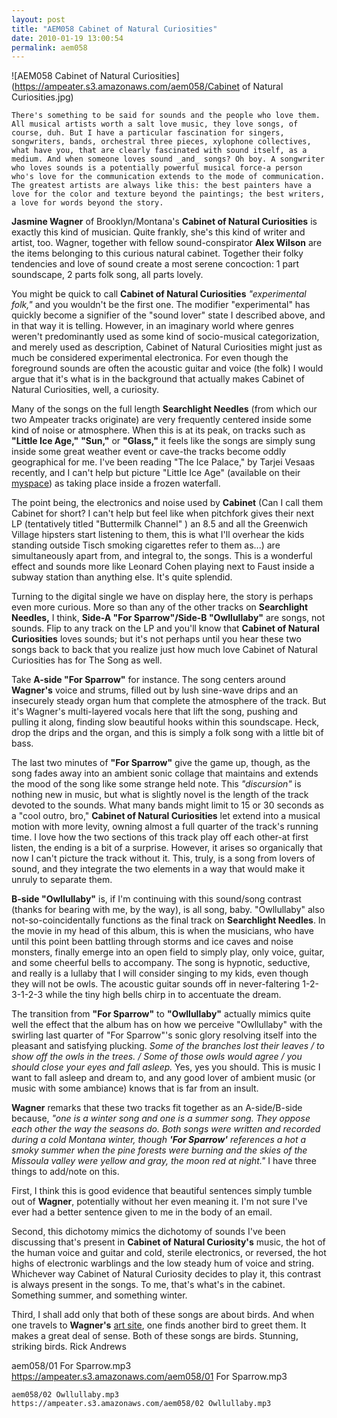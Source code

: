 ```yaml
---
layout: post
title: "AEM058 Cabinet of Natural Curiosities"
date: 2010-01-19 13:00:54
permalink: aem058
---
```

![AEM058 Cabinet of Natural Curiosities](https://ampeater.s3.amazonaws.com/aem058/Cabinet of Natural Curiosities.jpg)

    There's something to be said for sounds and the people who love them. All musical artists worth a salt love music, they love songs, of course, duh. But I have a particular fascination for singers, songwriters, bands, orchestral three pieces, xylophone collectives, what have you, that are clearly fascinated with sound itself, as a medium. And when someone loves sound _and_ songs? Oh boy. A songwriter who loves sounds is a potentially powerful musical force-a person who's love for the communication extends to the mode of communication. The greatest artists are always like this: the best painters have a love for the color and texture beyond the paintings; the best writers, a love for words beyond the story.

**Jasmine Wagner** of Brooklyn/Montana's **Cabinet of Natural Curiosities** is exactly this kind of musician. Quite frankly, she's this kind of writer and artist, too. Wagner, together with fellow sound-conspirator **Alex Wilson** are the items belonging to this curious natural cabinet. Together their folky tendencies and love of sound create a most serene concoction: 1 part soundscape, 2 parts folk song, all parts lovely.

You might be quick to call **Cabinet of Natural Curiosities** _"experimental folk,"_ and you wouldn't be the first one. The modifier "experimental" has quickly become a signifier of the "sound lover" state I described above, and in that way it is telling. However, in an imaginary world where genres weren't predominantly used as some kind of socio-musical categorization, and merely used as description, Cabinet of Natural Curiosities might just as much be considered experimental electronica. For even though the foreground sounds are often the acoustic guitar and voice (the folk) I would argue that it's what is in the background that actually makes Cabinet of Natural Curiosities, well, a curiosity.

Many of the songs on the full length **Searchlight Needles** (from which our two Ampeater tracks originate) are very frequently centered inside some kind of noise or atmosphere. When this is at its peak, on tracks such as **"Little Ice Age,"** **"Sun,"** or **"Glass,"** it feels like the songs are simply sung inside some great weather event or cave-the tracks become oddly geographical for me. I've been reading "The Ice Palace," by Tarjei Vesaas recently, and I can't help but picture "Little Ice Age" (available on their [myspace](http://www.myspace.com/jasminedreamewagner)) as taking place inside a frozen waterfall.

The point being, the electronics and noise used by **Cabinet** (Can I call them Cabinet for short? I can't help but feel like when pitchfork gives their next LP (tentatively titled "Buttermilk Channel" ) an 8.5 and all the Greenwich Village hipsters start listening to them, this is what I'll overhear the kids standing outside Tisch smoking cigarettes refer to them as...) are simultaneously apart from, and integral to, the songs. This is a wonderful effect and sounds more like Leonard Cohen playing next to Faust inside a subway station than anything else. It's quite splendid.

Turning to the digital single we have on display here, the story is perhaps even more curious. More so than any of the other tracks on **Searchlight Needles,** I think, **Side-A "For Sparrow"/Side-B "Owllullaby"** are songs, not sounds. Flip to any track on the LP and you'll know that **Cabinet of Natural Curiosities** loves sounds; but it's not perhaps until you hear these two songs back to back that you realize just how much love Cabinet of Natural Curiosities has for The Song as well.

Take **A-side "For Sparrow"** for instance. The song centers around **Wagner's** voice and strums, filled out by lush sine-wave drips and an insecurely steady organ hum that complete the atmosphere of the track. But it's Wagner's multi-layered vocals here that lift the song, pushing and pulling it along, finding slow beautiful hooks within this soundscape. Heck, drop the drips and the organ, and this is simply a folk song with a little bit of bass.

The last two minutes of **"For Sparrow"** give the game up, though, as the song fades away into an ambient sonic collage that maintains and extends the mood of the song like some strange held note. This _"discursion"_ is nothing new in music, but what is slightly novel is the length of the track devoted to the sounds. What many bands might limit to 15 or 30 seconds as a "cool outro, bro," **Cabinet of Natural Curiosities** let extend into a musical motion with more levity, owning almost a full quarter of the track's running time. I love how the two sections of this track play off each other-at first listen, the ending is a bit of a surprise. However, it arises so organically that now I can't picture the track without it. This, truly, is a song from lovers of sound, and they integrate the two elements in a way that would make it unruly to separate them.

**B-side "Owllullaby"** is, if I'm continuing with this sound/song contrast (thanks for bearing with me, by the way), is all song, baby. "Owllullaby" also not-so-coincidentally functions as the final track on **Searchlight Needles**. In the movie in my head of this album, this is when the musicians, who have until this point been battling through storms and ice caves and noise monsters, finally emerge into an open field to simply play, only voice, guitar, and some cheerful bells to accompany. The song is hypnotic, seductive, and really is a lullaby that I will consider singing to my kids, even though they will not be owls. The acoustic guitar sounds off in never-faltering 1-2-3-1-2-3 while the tiny high bells chirp in to accentuate the dream.

The transition from **"For Sparrow"** to **"Owllullaby"** actually mimics quite well the effect that the album has on how we perceive "Owllullaby" with the swirling last quarter of "For Sparrow"'s sonic glory resolving itself into the pleasant and satisfying plucking. _Some of the branches lost their leaves / to show off the owls in the trees. / Some of those owls would agree / you should close your eyes and fall asleep._ Yes, yes you should. This is music I want to fall asleep and dream to, and any good lover of ambient music (or music with some ambiance) knows that is far from an insult.

**Wagner** remarks that these two tracks fit together as an A-side/B-side because, _"one is a winter song and one is a summer song. They oppose each other the way the seasons do. Both songs were written and recorded during a cold Montana winter, though **'For Sparrow'** references a hot a smoky summer when the pine forests were burning and the skies of the Missoula valley were yellow and gray, the moon red at night."_ I have three things to add/note on this.

First, I think this is good evidence that beautiful sentences simply tumble out of **Wagner**, potentially without her even meaning it. I'm not sure I've ever had a better sentence given to me in the body of an email.

Second, this dichotomy mimics the dichotomy of sounds I've been discussing that's present in **Cabinet of Natural Curiosity's** music, the hot of the human voice and guitar and cold, sterile electronics, or reversed, the hot highs of electronic warblings and the low steady hum of voice and string. Whichever way Cabinet of Natural Curiosity decides to play it, this contrast is always present in the songs. To me, that's what's in the cabinet. Something summer, and something winter.

Third, I shall add only that both of these songs are about birds. And when one travels to **Wagner's** [art site](http://www.songsaboutghosts.com/), one finds another bird to greet them. It makes a great deal of sense. Both of these songs are birds. Stunning, striking birds. Rick Andrews
  
  aem058/01 For Sparrow.mp3
    https://ampeater.s3.amazonaws.com/aem058/01 For Sparrow.mp3
    
    aem058/02 Owllullaby.mp3
    https://ampeater.s3.amazonaws.com/aem058/02 Owllullaby.mp3
    
    